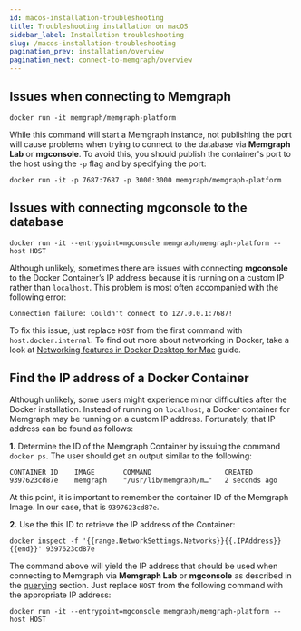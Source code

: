 ```yaml
---
id: macos-installation-troubleshooting
title: Troubleshooting installation on macOS
sidebar_label: Installation troubleshooting
slug: /macos-installation-troubleshooting
pagination_prev: installation/overview
pagination_next: connect-to-memgraph/overview
---
```


## Issues when connecting to Memgraph

```console
docker run -it memgraph/memgraph-platform
```

While this command will start a Memgraph instance, not publishing the port will
cause problems when trying to connect to the database via **Memgraph Lab** or
**mgconsole**. To avoid this, you should publish the
container's port to the host using the `-p` flag and by specifying the port:

```console
docker run -it -p 7687:7687 -p 3000:3000 memgraph/memgraph-platform
```

## Issues with connecting **mgconsole** to the database

```console
docker run -it --entrypoint=mgconsole memgraph/memgraph-platform --host HOST
```

Although unlikely, sometimes there are issues with connecting **mgconsole** to
the Docker Container’s IP address because it is running on a custom IP rather
than `localhost`. This problem is most often accompanied with the following
error:

```console
Connection failure: Couldn't connect to 127.0.0.1:7687!
```

To fix this issue, just replace `HOST` from the first command with
`host.docker.internal`. To find out more about networking in Docker, take a
look at [Networking features in Docker Desktop for Mac](https://docs.docker.com/docker-for-mac/networking/) guide.

## Find the IP address of a Docker Container

Although unlikely, some users might experience minor difficulties after the
Docker installation. Instead of running on `localhost`, a Docker container for
Memgraph may be running on a custom IP address. Fortunately, that IP address can
be found as follows:

**1.** Determine the ID of the Memgraph Container by issuing the
command `docker ps`. The user should get an output similar to the following:

```console
CONTAINER ID    IMAGE       COMMAND                  CREATED
9397623cd87e    memgraph    "/usr/lib/memgraph/m…"   2 seconds ago
```

At this point, it is important to remember the container ID of the Memgraph
Image. In our case, that is `9397623cd87e`.

**2.** Use the this ID to retrieve the IP address of the Container:

```console
docker inspect -f '{{range.NetworkSettings.Networks}}{{.IPAddress}}{{end}}' 9397623cd87e
```

The command above will yield the IP address that should be used when connecting
to Memgraph via **Memgraph Lab** or **mgconsole** as described in
the [querying](/connect-to-memgraph/overview.mdx) section. Just replace
`HOST` from the following command with the appropriate IP address:

```console
docker run -it --entrypoint=mgconsole memgraph/memgraph-platform --host HOST
```
